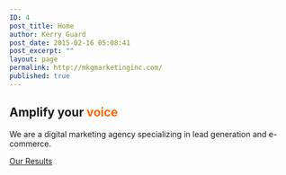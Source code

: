```yaml
---
ID: 4
post_title: Home
author: Kerry Guard
post_date: 2015-02-16 05:08:41
post_excerpt: ""
layout: page
permalink: http://mkgmarketinginc.com/
published: true
---
```

<section class="header-13-sub v-center bg-midnight-blue"><script src="https://ajax.googleapis.com/ajax/libs/jquery/1.6.2/jquery.min.js" type="text/javascript"></script>
<script type="text/javascript">// <![CDATA[
$(function() {changer(); });function changer() {var words = ["vision","purpose","story","culture","people","product", "service", "offer", "opportunity","awesomeness","genius", "wizardry","sales","revenue"]; var idx = Math.floor(words.length * Math.random());$('#change').text(words[idx]);var time = Math.floor(500 * Math.random() + 1000);setTimeout(changer,time);}
// ]]></script>
<div>
<div class="background"></div>
<div class="container">
<div class="row">
<div class="col-sm-5 col-sm-offset-1">
<h1>Amplify your <span id="change" style="color: #ff6600;">voice</span></h1>
<p class="lead">We are a digital marketing agency specializing in lead generation and e-commerce.</p>
<div class="row">
<div class="col-md-8"><a class="btn btn-danger btn-huge" href="/case-studies/">Our Results</a></div>
</div>
</div>
<div class="col-sm-4 col-sm-offset-1"><img class="hidden-xs" src="/wp-content/uploads/mkgmarketing-homepage-hero-phone.png" alt="" /></div>
</div>
</div>
</div>
</section>